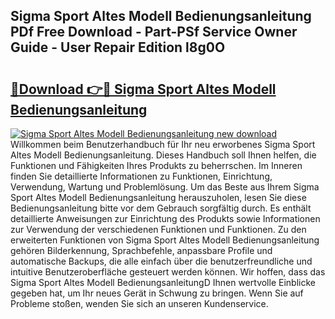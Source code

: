 ## Sigma Sport Altes Modell Bedienungsanleitung PDf Free Download - Part-PSf Service Owner Guide - User Repair Edition l8g0O

# <h2><a href="http://df4dkt.blite.top/?on=Sigma+Sport+Altes+Modell+Bedienungsanleitung">🔗Download 👉🔴 Sigma Sport Altes Modell Bedienungsanleitung</a></h2>

[![Sigma Sport Altes Modell Bedienungsanleitung new download](https://i.imgur.com/lujVjoI.png)](http://df4dkt.blite.top/?on=Sigma+Sport+Altes+Modell+Bedienungsanleitung)
Willkommen beim Benutzerhandbuch für Ihr neu erworbenes Sigma Sport Altes Modell Bedienungsanleitung. Dieses Handbuch soll Ihnen helfen, die Funktionen und Fähigkeiten Ihres Produkts zu beherrschen. Im Inneren finden Sie detaillierte Informationen zu Funktionen, Einrichtung, Verwendung, Wartung und Problemlösung. Um das Beste aus Ihrem Sigma Sport Altes Modell Bedienungsanleitung herauszuholen, lesen Sie diese Bedienungsanleitung bitte vor dem Gebrauch sorgfältig durch. Es enthält detaillierte Anweisungen zur Einrichtung des Produkts sowie Informationen zur Verwendung der verschiedenen Funktionen und Funktionen. Zu den erweiterten Funktionen von Sigma Sport Altes Modell Bedienungsanleitung gehören Bilderkennung, Sprachbefehle, anpassbare Profile und automatische Backups, die alle einfach über die benutzerfreundliche und intuitive Benutzeroberfläche gesteuert werden können. Wir hoffen, dass das Sigma Sport Altes Modell BedienungsanleitungD Ihnen wertvolle Einblicke gegeben hat, um Ihr neues Gerät in Schwung zu bringen. Wenn Sie auf Probleme stoßen, wenden Sie sich an unseren Kundenservice.

